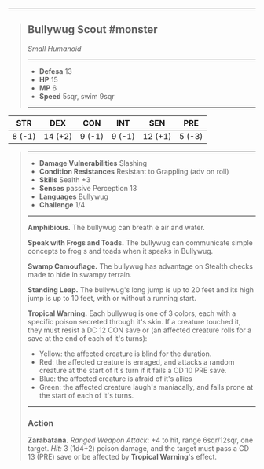___
> ## Bullywug Scout #monster
>*Small Humanoid*
> ___
> - **Defesa** 13
> - **HP** 15
> - **MP** 6
> - **Speed** 5sqr, swim 9sqr
>___
>
|  STR   |   DEX   |  CON   |  INT   |   SEN   |  PRE   |
|:------:|:-------:|:------:|:------:|:-------:|:------:|
| 8 (-1) | 14 (+2) | 9 (-1) | 9 (-1) | 12 (+1) | 5 (-3) |
>___
> - **Damage Vulnerabilities** Slashing
> - **Condition Resistances** Resistant to Grappling (adv on roll)
> - **Skills** Sealth +3
> - **Senses** passive Perception 13
> - **Languages** Bullywug
> - **Challenge** 1/4
> ---
> **Amphibious.** The bullywug can breath e air and water.
> 
> **Speak with Frogs and Toads.** The bullywug can communicate simple concepts to frog s and toads when it speaks in Bullywug.
> 
> **Swamp Camouflage.** The bullywug has advantage on Stealth checks made to hide in swampy terrain.
> 
> **Standing Leap.** The bullywug's long jump is up to 20 feet and its high jump is up to 10 feet, with or without a running start.
> 
> **Tropical Warning.** Each bullywug is one of 3 colors, each with a specific poison secreted through it's skin. If a creature touched it, they must resist a DC 12 CON save or (an affected creature rolls for a save at the end of each of it's turns):
>   - Yellow: the affected creature is blind for the duration.
>   - Red: the affected creature is enraged, and attacks a random creature at the start of it's turn if it fails a CD 10 PRE save.
>   - Blue: the affected creature is afraid of it's allies
>   - Green: the affected creature laugh's maniacally, and falls prone at the start of each of it's turns.
> ___
> ### Action
> 
> **Zarabatana.** *Ranged Weapon Attack*: +4 to hit, range 6sqr/12sqr, one target. *Hit:* 3 (1d4+2) poison damage, and the target must pass a CD 13 (PRE) save or be affected by **Tropical Warning**'s effect.


